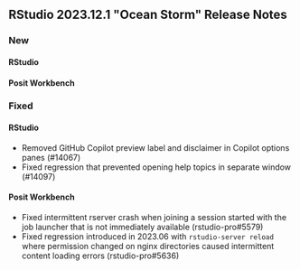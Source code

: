 ## RStudio 2023.12.1 "Ocean Storm" Release Notes

### New
#### RStudio

#### Posit Workbench

### Fixed
#### RStudio
- Removed GitHub Copilot preview label and disclaimer in Copilot options panes (#14067)
- Fixed regression that prevented opening help topics in separate window (#14097)

#### Posit Workbench
- Fixed intermittent rserver crash when joining a session started with the job launcher that is not immediately available (rstudio-pro#5579)
- Fixed regression introduced in 2023.06 with `rstudio-server reload` where permission changed on nginx directories caused intermittent content loading errors (rstudio-pro#5636)
